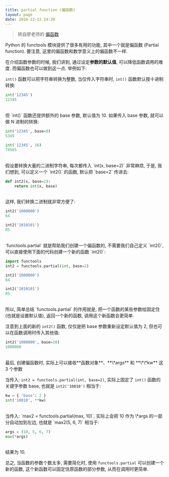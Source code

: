 ```yaml
---
title: partial function (偏函数)
layout: page
date: 2016-12-12 14:39
---
```


> 转自廖老师的 [偏函数](http://www.liaoxuefeng.com/wiki/0014316089557264a6b348958f449949df42a6d3a2e542c000/00143184474383175eeea92a8b0439fab7b392a8a32f8fa000)

Python 的 functools 模块提供了很多有用的功能, 其中一个就是偏函数 (Partial function). 要注意, 这里的偏函数和数学意义上的偏函数不一样.

在介绍函数参数的时候, 我们讲到, 通过设定**参数的默认值**, 可以降低函数调用的难度. 而偏函数也可以做到这一点. 举例如下:

`int()` 函数可以把字符串转换为整数, 当仅传入字符串时, `int()` 函数默认按十进制转换:

```python
int('12345')
12345
```
<br>
但 `int()` 函数还提供额外的 base 参数, 默认值为 10. 如果传入 base 参数, 就可以做 N 进制的转换:

```python
int('12345', base=8)
5349

int('12345', 16)
74565
```
<br>
假设要转换大量的二进制字符串, 每次都传入 `int(x, base=2)` 非常麻烦, 于是, 我们想到, 可以定义一个 `int2()` 的函数, 默认把 `base=2` 传进去:

```python
def int2(x, base=2):
    return int(x, base)
```
<br>
这样, 我们转换二进制就非常方便了:

```python
int2('1000000')
64

int2('1010101')
85
```
<br>
`functools.partial` 就是帮助我们创建一个偏函数的, 不需要我们自己定义 `int2()`, 可以直接使用下面的代码创建一个新的函数 `int2()`:

```python
import functools
int2 = functools.partial(int, base=2)

int2('1000000')
64

int2('1010101')
85
```
<br>
所以, 简单总结 `functools.partial` 的作用就是, 把一个函数的某些参数给固定住 (也就是设置默认值), 返回一个新的函数, 调用这个新函数会更简单.

注意到上面的新的 `int2()` 函数, 仅仅是把 base 参数重新设定默认值为 2, 但也可以在函数调用时传入其他值:

```python
int2('1000000', base=10)
1000000
```
<br>
最后, 创建偏函数时, 实际上可以接收**函数对象**、**\*args** 和 **\*\*kw** 这 3 个参数

当传入: `int2 = functools.partial(int, base=2)`, 实际上固定了 `int()` 函数的关键字参数 base, 也就是 `int2('10010')` 相当于:

```python
kw = { 'base': 2 }
int('10010', **kw)
```
<br>
当传入: `max2 = functools.partial(max, 10)`, 实际上会把 10 作为 \*args 的一部分自动加到左边, 也就是 `max2(5, 6, 7)` 相当于:

```python
args = (10, 5, 6, 7)
max(*args)
```
<br>
结果为 10.

总之, 当函数的参数个数太多, 需要简化时, 使用 `functools.partial` 可以创建一个新的函数, 这个新函数可以固定住原函数的部分参数, 从而在调用时更简单.
